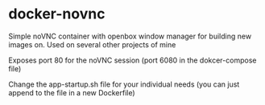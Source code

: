 # docker-novnc

Simple noVNC container with openbox window manager for building new images on. Used on several other projects of mine

Exposes port 80 for the noVNC session (port 6080 in the dokcer-compose file)

Change the app-startup.sh file for your individual needs (you can just append to the file in a new Dockerfile) 

